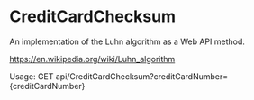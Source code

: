 # CreditCardChecksum
An implementation of the Luhn algorithm as a Web API method. 

<https://en.wikipedia.org/wiki/Luhn_algorithm>

Usage: GET api/CreditCardChecksum?creditCardNumber={creditCardNumber}
